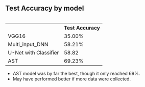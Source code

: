 ## **Test Accuracy by model**
<table align="left">
  <tr>
    <th></th>
    <th>Test Accuracy</th>
  </tr>
  <tr>
    <td>VGG16</td>
    <td>35.00%</td>
  </tr>
  <tr>
    <td>Multi_input_DNN</td>
    <td>58.21%</td>
  </tr>
  <tr>
    <td>U-Net with Classifier</td>
    <td>58.82</td>
  </tr>
  <tr>
    <td>AST</td>
    <td>69.23%</t>
  </tr>
</table>

- AST model was by far the best, though it only reached 69%.
- May have performed better if more data were collected.